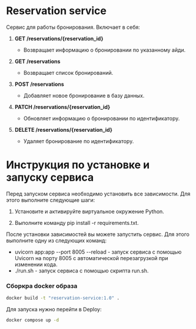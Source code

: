 # Reservation service
Сервис для работы бронирования. Включает в себя:

1. **GET /reservations/{reservation_id}**
   - Возвращает информацию о бронировании по указанному айди.

2. **GET /reservations**
   - Возвращает список бронирований.

3. **POST /reservations**
   - Добавляет новое бронирование в базу данных.

4. **PATCH /reservations/{reservation_id}**
   - Обновляет информацию о бронировании по идентификатору.

5. **DELETE /reservations/{reservation_id}**
   - Удаляет бронирование по идентификатору.


# Инструкция по установке и запуску сервиса

Перед запуском сервиса необходимо установить все зависимости. Для этого выполните следующие шаги:

1. Установите и активируйте виртуальное окружение Python.

2. Выполните команду pip install -r requirements.txt.

После установки зависимостей вы можете запустить сервис. Для этого выполните одну из следующих команд:

- uvicorn app:app --port 8005 --reload - запуск сервиса с помощью Uvicorn на порту 8005 с автоматической перезагрузкой при изменении кода.
- ./run.sh - запуск сервиса с помощью скрипта run.sh.

### Сборкра docker образа
```bash
docker build -t "reservation-service:1.0" .
```

Для запуска нужно перейти в Deploy:
```bash
docker compose up -d
```
